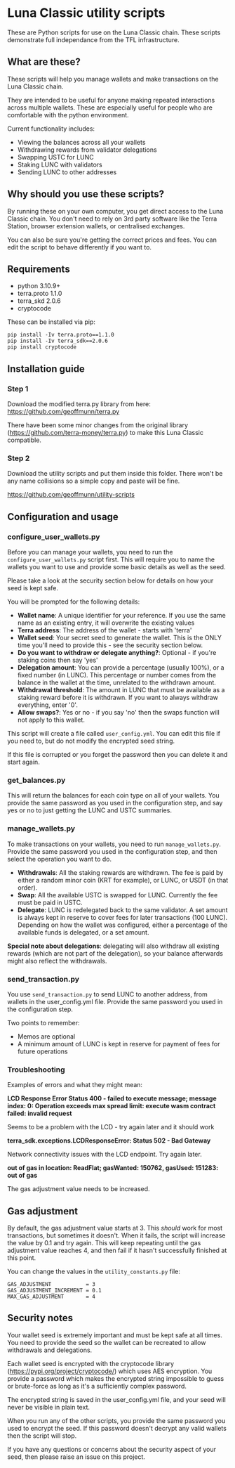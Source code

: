 # Luna Classic utility scripts

These are Python scripts for use on the Luna Classic chain. These scripts demonstrate full independance from the TFL infrastructure.


## What are these?

These scripts will help you manage wallets and make transactions on the Luna Classic chain.

They are intended to be useful for anyone making repeated interactions across multiple wallets. These are especially useful for people who are comfortable with the python environment.

Current functionality includes:

 * Viewing the balances across all your wallets
 * Withdrawing rewards from validator delegations
 * Swapping USTC for LUNC
 * Staking LUNC with validators
 * Sending LUNC to other addresses

 ## Why should you use these scripts?

 By running these on your own computer, you get direct access to the Luna Classic chain. You don't need to rely on 3rd party software like the Terra Station, browser extension wallets, or centralised exchanges.


 You can also be sure you're getting the correct prices and fees. You can edit the script to behave differently if you want to.

 ## Requirements
 
  * python 3.10.9+
  * terra.proto 1.1.0
  * terra_skd 2.0.6
  * cryptocode

  These can be installed via pip:
  ```
  pip install -Iv terra.proto==1.1.0
  pip install -Iv terra_sdk==2.0.6
  pip install cryptocode
  ```

 ## Installation guide

### Step 1
 Download the modified terra.py library from here:
 https://github.com/geoffmunn/terra.py

 There have been some minor changes from the original library (https://github.com/terra-money/terra.py) to make this Luna Classic compatible.

### Step 2
 Download the utility scripts and put them inside this folder. There won't be any name collisions so a simple copy and paste will be fine.

https://github.com/geoffmunn/utility-scripts

## Configuration and usage

### configure_user_wallets.py

Before you can manage your wallets, you need to run the ```configure_user_wallets.py``` script first. This will require you to name the wallets you want to use and provide some basic details as well as the seed. 

Please take a look at the security section below for details on how your seed is kept safe.

You will be prompted for the following details:

 - **Wallet name**: A unique identifier for your reference. If you use the same name as an existing entry, it will overwrite the existing values
 - **Terra address**: The address of the wallet - starts with 'terra'
 - **Wallet seed**: Your secret seed to generate the wallet. This is the ONLY time you'll need to provide this - see the security section below.
 - **Do you want to withdraw or delegate anything?**: Optional - if you're staking coins then say 'yes'
 - **Delegation amount**: You can provide a percentage (usually 100%), or a fixed number (in LUNC). This percentage or number comes from the balance in the wallet at the time, unrelated to the withdrawn amount.
 - **Withdrawal threshold**: The amount in LUNC that must be available as a staking reward before it is withdrawn. If you want to always withdraw everything, enter '0'.
 - **Allow swaps?**: Yes or no - if you say 'no' then the swaps function will not apply to this wallet.

This script will create a file called ```user_config.yml```.
You can edit this file if you need to, but do not modify the encrypted seed string.

If this file is corrupted or you forget the password then you can delete it and start again.

### get_balances.py

This will return the balances for each coin type on all of your wallets. You provide the same password as you used in the configuration step, and say yes or no to just getting the LUNC and USTC summaries.

### manage_wallets.py

To make transactions on your wallets, you need to run ```manage_wallets.py```. Provide the same password you used in the configuration step, and then select the operation you want to do.

 - **Withdrawals**: All the staking rewards are withdrawn. The fee is paid by either a random minor coin (KRT for example), or LUNC, or USDT (in that order).
 - **Swap**: All the available USTC is swapped for LUNC. Currently the fee must be paid in USTC.
 - **Delegate**: LUNC is redelegated back to the same validator. A set amount is always kept in reserve to cover fees for later transactions (100 LUNC). Depending on how the wallet was configured, either a percentage of the available funds is delegated, or a set amount.

 **Special note about delegations**: delegating will also withdraw all existing rewards (which are not part of the delegation), so your balance afterwards might also reflect the withdrawals.

### send_transaction.py

You use ```send_transaction.py``` to send LUNC to another address, from wallets in the user_config.yml file. Provide the same password you used in the configuration step.

Two points to remember:
 - Memos are optional
 - A minimum amount of LUNC is kept in reserve for payment of fees for future operations

### Troubleshooting

Examples of errors and what they might mean:

**LCD Response Error Status 400 - failed to execute message; message index: 0: Operation exceeds max spread limit: execute wasm contract failed: invalid request**

Seems to be a problem with the LCD - try again later and it should work

**terra_sdk.exceptions.LCDResponseError: Status 502 - Bad Gateway**

Network connectivity issues with the LCD endpoint. Try again later.

**out of gas in location: ReadFlat; gasWanted: 150762, gasUsed: 151283: out of gas**

The gas adjustment value needs to be increased.

## Gas adjustment

By default, the gas adjustment value starts at 3. This _should_ work for most transactions, but sometimes it doesn't.
When it fails, the script will increase the value by 0.1 and try again. This will keep repeating until the gas adjustment value reaches 4, and then fail if it hasn't successfully finished at this point.

You can change the values in the ```utility_constants.py``` file:

```
GAS_ADJUSTMENT           = 3
GAS_ADJUSTMENT_INCREMENT = 0.1
MAX_GAS_ADJUSTMENT       = 4
```

## Security notes

Your wallet seed is extremely important and must be kept safe at all times. You need to provide the seed so the wallet can be recreated to allow withdrawals and delegations.

Each wallet seed is encrypted with the cryptocode library (https://pypi.org/project/cryptocode/) which uses AES encryption. You provide a password which makes the encrypted string impossible to guess or brute-force as long as it's a sufficiently complex password.

The encrypted string is saved in the user_config.yml file, and your seed will never be visible in plain text.

When you run any of the other scripts, you provide the same password you used to encrypt the seed. If this password doesn't decrypt any valid wallets then the script will stop.

If you have any questions or concerns about the security aspect of your seed, then please raise an issue on this project.
